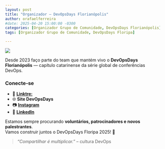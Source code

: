 ```yaml
---
layout: post
title: "Organizador – DevOpsDays Florianópolis"
author: orafaelferreira
#date: 2025-04-20 15:00:00 -0300
categories: [Organizador Grupo de Comunidade, DevOpsDays Florianópolis]
tags: [Organizador Grupo de Comunidade, DevOpsDays Floripa]

---
```


![](https://stoblobcertificados011.blob.core.windows.net/imagens-blog/posts/dod/0.png)

Desde 2023 faço parte do team que mantém vivo o **DevOpsDays Florianópolis** — capítulo catarinense da série global de conferências DevOps.

### Conecte‑se

* 🔗 [**Linktre:** ](https://linktr.ee/devopsdaysfln) 
* 🌐 **Site DevOpsDays**
* 📷  [**Instagram**](https://www.instagram.com/devopsdaysfln/)
* 💼  [**LinkedIn**](https://www.linkedin.com/company/12596194/admin/dashboard/)

Estamos sempre procurando **voluntários, patrocinadores e novos palestrantes**.  
Vamos construir juntos o DevOpsDays Floripa 2025! 🚀

> *“Compartilhar é multiplicar.”* – cultura DevOps
